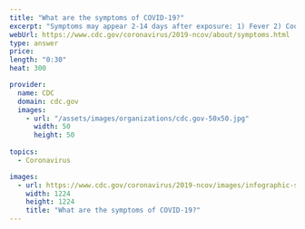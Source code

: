```yaml
---
title: "What are the symptoms of COVID-19?"
excerpt: "Symptoms may appear 2-14 days after exposure: 1) Fever 2) Cough, 3) Shortness of breath. This is based on what has been seen previously as the incubation period of MERS-CoV viruses."
webUrl: https://www.cdc.gov/coronavirus/2019-ncov/about/symptoms.html
type: answer
price: 
length: "0:30"
heat: 300

provider:
  name: CDC
  domain: cdc.gov
  images:
    - url: "/assets/images/organizations/cdc.gov-50x50.jpg"
      width: 50
      height: 50
      
topics:
  - Coronavirus

images:
  - url: https://www.cdc.gov/coronavirus/2019-ncov/images/infographic-symptoms.jpg
    width: 1224
    height: 1224
    title: "What are the symptoms of COVID-19?"
---
```


